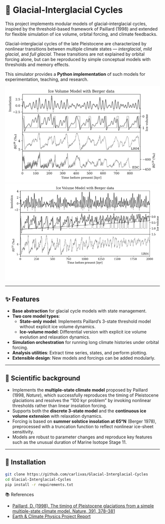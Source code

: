 # 🧊 Glacial-Interglacial Cycles

This project implements modular models of glacial–interglacial cycles, inspired by the threshold-based framework of Paillard (1998) and extended for flexible simulation of ice volume, orbital forcing, and climate feedbacks.

Glacial–interglacial cycles of the late Pleistocene are characterized by nonlinear transitions between multiple climate states — *interglacial*, *mild glacial*, and *full glacial*. These transitions are not explained by orbital forcing alone, but can be reproduced by simple conceptual models with thresholds and memory effects.  

This simulator provides a **Python implementation** of such models for experimentation, teaching, and research.

<img src="figs/paillard_model2_berger.png" alt="Paillard Model 2" width="600"/>
<img src="figs/paillard_model3_berger.png" alt="Paillard Model 3" width="600"/>

---

## ✨ Features
- **Base abstraction** for glacial cycle models with state management.
- **Two core model types**:
  - **State-only model**: Implements Paillard’s 3-state threshold model without explicit ice volume dynamics.
  - **Ice-volume model**: Differential version with explicit ice volume evolution and relaxation dynamics.
- **Simulation orchestration** for running long climate histories under orbital forcing.
- **Analysis utilities**: Extract time series, states, and perform plotting.
- **Extensible design**: New models and forcings can be added modularly.

---

## 📖 Scientific background
- Implements the **multiple-state climate model** proposed by Paillard (1998, *Nature*), which successfully reproduces the timing of Pleistocene glaciations and resolves the “100 kyr problem” by invoking nonlinear thresholds rather than linear insolation forcing.
- Supports both the **discrete 3-state model** and the **continuous ice volume extension** with relaxation dynamics.
- Forcing is based on **summer solstice insolation at 65°N** (Berger 1978), preprocessed with a truncation function to reflect nonlinear ice-sheet sensitivity.
- Models are robust to parameter changes and reproduce key features such as the unusual duration of Marine Isotope Stage 11.

---

## 🚀 Installation
```bash
git clone https://github.com/carlivas/Glacial-Interglacial-Cycles
cd Glacial-Interglacial-Cycles
pip install -r requirements.txt
```

📚 References
- [Paillard, D. (1998). The timing of Pleistocene glaciations from a simple multiple-state climate model. Nature, 391, 378–381](https://github.com/carlivas/Glacial-Interglacial-Cycles/blob/main/documents/Paillard_1998_Nature.pdf)
- [Earth & Climate Physics Project Report](https://github.com/carlivas/Glacial-Interglacial-Cycles/blob/main/documents/Earth_and_Climate_Physics_Project.pdf)
